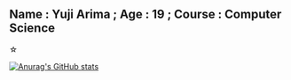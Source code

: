 ## Name : Yuji Arima ; Age : 19 ; Course : Computer Science
☆ 

[![Anurag's GitHub stats](https://github-readme-stats.vercel.app/api?username=yujiarima17&show_icons=true&theme=highcontrast)](https://github.com/anuraghazra/github-readme-stats)
